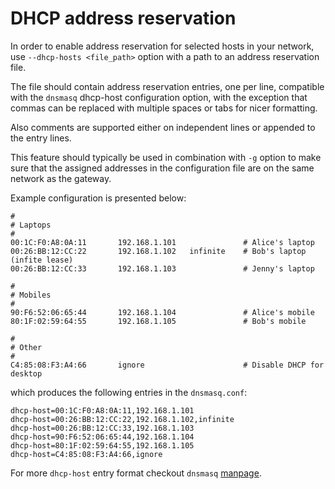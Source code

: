 # DHCP address reservation

In order to enable address reservation for selected hosts in your network, use `--dhcp-hosts <file_path>` option with a path to an address reservation file.

The file should contain address reservation entries, one per line, compatible with the `dnsmasq` dhcp-host configuration option, with the exception that commas can be replaced with multiple spaces or tabs for nicer formatting.

Also comments are supported either on independent lines or appended to the entry lines.

This feature should typically be used in combination with `-g` option to make sure that the assigned addresses in the configuration file are on the same network as the gateway.

Example configuration is presented below:

```
#
# Laptops
#
00:1C:F0:A8:0A:11       192.168.1.101               # Alice's laptop
00:26:BB:12:CC:22       192.168.1.102   infinite    # Bob's laptop (infite lease)
00:26:BB:12:CC:33       192.168.1.103               # Jenny's laptop

#
# Mobiles
#
90:F6:52:06:65:44       192.168.1.104               # Alice's mobile
80:1F:02:59:64:55       192.168.1.105               # Bob's mobile

#
# Other
#
C4:85:08:F3:A4:66       ignore                      # Disable DHCP for desktop
```

which produces the following entries in the `dnsmasq.conf`:

```
dhcp-host=00:1C:F0:A8:0A:11,192.168.1.101
dhcp-host=00:26:BB:12:CC:22,192.168.1.102,infinite
dhcp-host=00:26:BB:12:CC:33,192.168.1.103
dhcp-host=90:F6:52:06:65:44,192.168.1.104
dhcp-host=80:1F:02:59:64:55,192.168.1.105
dhcp-host=C4:85:08:F3:A4:66,ignore
```

For more `dhcp-host` entry format checkout `dnsmasq` [manpage](http://www.thekelleys.org.uk/dnsmasq/docs/dnsmasq-man.html).